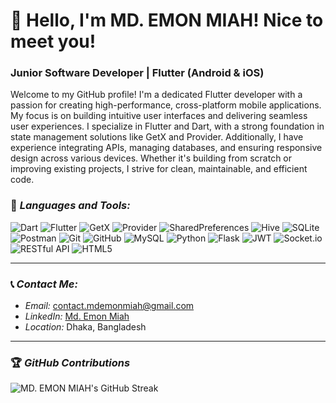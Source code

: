 # 👋 Hello, I'm MD. EMON MIAH! Nice to meet you!

### Junior Software Developer | Flutter (Android & iOS)

Welcome to my GitHub profile! I'm a dedicated Flutter developer with a passion for creating high-performance, cross-platform mobile applications. My focus is on building intuitive user interfaces and delivering seamless user experiences. I specialize in Flutter and Dart, with a strong foundation in state management solutions like GetX and Provider. Additionally, I have experience integrating APIs, managing databases, and ensuring responsive design across various devices. Whether it's building from scratch or improving existing projects, I strive for clean, maintainable, and efficient code.

### 🔧 *Languages and Tools:*
<p align="left">
    <img src="https://img.shields.io/badge/Dart-0175C2?style=for-the-badge&logo=dart&logoColor=white" alt="Dart" />
    <img src="https://img.shields.io/badge/Flutter-02569B?style=for-the-badge&logo=flutter&logoColor=white" alt="Flutter" />
    <img src="https://img.shields.io/badge/GetX-DC143C?style=for-the-badge&logo=getx&logoColor=white" alt="GetX" />
    <img src="https://img.shields.io/badge/Provider-0288D1?style=for-the-badge&logo=provider&logoColor=white" alt="Provider" />
    <img src="https://img.shields.io/badge/SharedPreferences-FFD700?style=for-the-badge&logo=shared-preferences&logoColor=white" alt="SharedPreferences" />
    <img src="https://img.shields.io/badge/Hive-FFDD00?style=for-the-badge&logo=hive&logoColor=black" alt="Hive" />
    <img src="https://img.shields.io/badge/SQLite-003B57?style=for-the-badge&logo=sqlite&logoColor=white" alt="SQLite" />
    <img src="https://img.shields.io/badge/Postman-FF6C37?style=for-the-badge&logo=postman&logoColor=white" alt="Postman" />
    <img src="https://img.shields.io/badge/Git-F05032?style=for-the-badge&logo=git&logoColor=white" alt="Git" />
    <img src="https://img.shields.io/badge/GitHub-181717?style=for-the-badge&logo=github&logoColor=white" alt="GitHub" />
    <img src="https://img.shields.io/badge/MySQL-4479A1?style=for-the-badge&logo=mysql&logoColor=white" alt="MySQL" />
    <img src="https://img.shields.io/badge/Python-3776AB?style=for-the-badge&logo=python&logoColor=white" alt="Python" />
    <img src="https://img.shields.io/badge/Flask-000000?style=for-the-badge&logo=flask&logoColor=white" alt="Flask" />
    <img src="https://img.shields.io/badge/JWT-000000?style=for-the-badge&logo=json-web-tokens&logoColor=white" alt="JWT" />
    <img src="https://img.shields.io/badge/Socket.io-010101?style=for-the-badge&logo=socket.io&logoColor=white" alt="Socket.io" />
    <img src="https://img.shields.io/badge/RESTful_API-00BFFF?style=for-the-badge&logo=api&logoColor=white" alt="RESTful API" />
    <img src="https://img.shields.io/badge/HTML5-E34F26?style=for-the-badge&logo=html5&logoColor=white" alt="HTML5" />
</p>

---

### 📞 *Contact Me:*
- *Email:* [contact.mdemonmiah@gmail.com](mailto:contact.mdemonmiah@gmail.com)
- *LinkedIn:* [Md. Emon Miah](https://www.linkedin.com/in/mdemonmiah)
- *Location:* Dhaka, Bangladesh

---

### 🏆 *GitHub Contributions*

![MD. EMON MIAH's GitHub Streak](https://github-readme-streak-stats.herokuapp.com/?user=programmermdemonmiah&theme=highcontrast)
